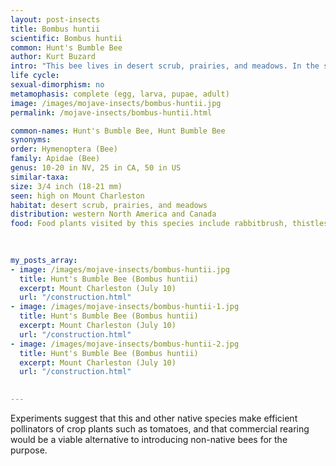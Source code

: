 ```yaml
---
layout: post-insects
title: Bombus huntii
scientific: Bombus huntii
common: Hunt's Bumble Bee
author: Kurt Buzard
intro: "This bee lives in desert scrub, prairies, and meadows. In the southern part of its range in Mexico it lives in pine ecosystems and it can be found at high elevations, such as the tops of tall volcanoes. The bee is active in summer and fall, and in southern areas it flies throughout much of the year. It nests underground."
life cycle: 
sexual-dimorphism: no
metamophasis: complete (egg, larva, pupae, adult)
image: /images/mojave-insects/bombus-huntii.jpg
permalink: /mojave-insects/bombus-huntii.html

common-names: Hunt's Bumble Bee, Hunt Bumble Bee
synonyms: 
order: Hymenoptera (Bee)
family: Apidae (Bee)
genus: 10-20 in NV, 25 in CA, 50 in US
similar-taxa: 
size: 3/4 inch (18-21 mm)
seen: high on Mount Charleston
habitat: desert scrub, prairies, and meadows
distribution: western North America and Canada
food: Food plants visited by this species include rabbitbrush, thistles, sunflowers, penstemons, phacelias, currants, rudbeckias, and clovers.
 
   

my_posts_array:
- image: /images/mojave-insects/bombus-huntii.jpg
  title: Hunt's Bumble Bee (Bombus huntii)
  excerpt: Mount Charleston (July 10)
  url: "/construction.html"
- image: /images/mojave-insects/bombus-huntii-1.jpg
  title: Hunt's Bumble Bee (Bombus huntii)
  excerpt: Mount Charleston (July 10)
  url: "/construction.html"
- image: /images/mojave-insects/bombus-huntii-2.jpg
  title: Hunt's Bumble Bee (Bombus huntii)
  excerpt: Mount Charleston (July 10)
  url: "/construction.html"

 
---
```

  
  
 <p>Experiments suggest that this and other native species make efficient pollinators of crop plants such as tomatoes, and that commercial rearing would be a viable alternative to introducing non-native bees for the purpose.</p>
  
